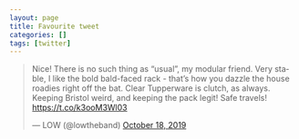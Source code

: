 ```yaml
---
layout: page
title: Favourite tweet
categories: []
tags: [twitter]
---
```

<blockquote class="twitter-tweet"><p lang="en" dir="ltr">Nice! There is no such thing as “usual”, my modular friend. Very stable, I like the bold bald-faced rack - that’s how you dazzle the house roadies right off the bat. Clear Tupperware is clutch, as always. Keeping Bristol weird, and keeping the pack legit! Safe travels! <a href="https://t.co/k3ooM3Wl03">https://t.co/k3ooM3Wl03</a></p>&mdash; LOW (@lowtheband) <a href="https://twitter.com/lowtheband/status/1185268134556643330?ref_src=twsrc%5Etfw">October 18, 2019</a></blockquote> <script async src="https://platform.twitter.com/widgets.js" charset="utf-8"></script> 
